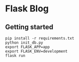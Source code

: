 # Flask Blog

## Getting started
```
pip install -r requirements.txt
python init_db.py
export FLASK_APP=app 
export FLASK_ENV=development
flask run
```